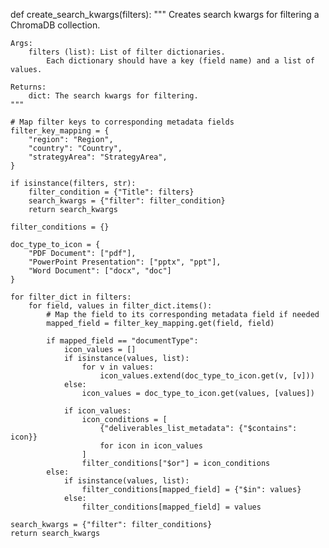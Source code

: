 def create_search_kwargs(filters):
    """
    Creates search kwargs for filtering a ChromaDB collection.

    Args:
        filters (list): List of filter dictionaries.
            Each dictionary should have a key (field name) and a list of values.

    Returns:
        dict: The search kwargs for filtering.
    """

    # Map filter keys to corresponding metadata fields
    filter_key_mapping = {
        "region": "Region",
        "country": "Country",
        "strategyArea": "StrategyArea",
    }

    if isinstance(filters, str):
        filter_condition = {"Title": filters}
        search_kwargs = {"filter": filter_condition}
        return search_kwargs
    
    filter_conditions = {}
    
    doc_type_to_icon = {
        "PDF Document": ["pdf"],
        "PowerPoint Presentation": ["pptx", "ppt"],
        "Word Document": ["docx", "doc"]
    }
    
    for filter_dict in filters:
        for field, values in filter_dict.items():
            # Map the field to its corresponding metadata field if needed
            mapped_field = filter_key_mapping.get(field, field)
            
            if mapped_field == "documentType":
                icon_values = []
                if isinstance(values, list):
                    for v in values:
                        icon_values.extend(doc_type_to_icon.get(v, [v]))
                else:
                    icon_values = doc_type_to_icon.get(values, [values])
                
                if icon_values:
                    icon_conditions = [
                        {"deliverables_list_metadata": {"$contains": icon}}
                        for icon in icon_values
                    ]
                    filter_conditions["$or"] = icon_conditions
            else:
                if isinstance(values, list):
                    filter_conditions[mapped_field] = {"$in": values}
                else:
                    filter_conditions[mapped_field] = values

    search_kwargs = {"filter": filter_conditions}
    return search_kwargs
